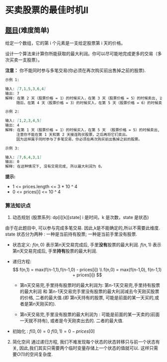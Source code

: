 # 买卖股票的最佳时机II

## [题目](https://leetcode-cn.com/problems/best-time-to-buy-and-sell-stock-ii/)(难度简单)

给定一个数组，它的第 i 个元素是一支给定股票第 i 天的价格。

设计一个算法来计算你所能获取的最大利润。你可以尽可能地完成更多的交易（多次买卖一支股票）。

**注意：** 你不能同时参与多笔交易(你必须在再次购买前出售掉之前的股票).

~~~markdown
示例 1:

输入: [7,1,5,3,6,4]
输出: 7
解释: 在第 2 天（股票价格 = 1）的时候买入，在第 3 天（股票价格 = 5）的时候卖出, 这笔交易所能获得利润 = 5-1 = 4 。
     随后，在第 4 天（股票价格 = 3）的时候买入，在第 5 天（股票价格 = 6）的时候卖出, 这笔交易所能获得利润 = 6-3 = 3 。

示例 2:

输入: [1,2,3,4,5]
输出: 4
解释: 在第 1 天（股票价格 = 1）的时候买入，在第 5 天 （股票价格 = 5）的时候卖出, 这笔交易所能获得利润 = 5-1 = 4 。
     注意你不能在第 1 天和第 2 天接连购买股票，之后再将它们卖出。
     因为这样属于同时参与了多笔交易，你必须在再次购买前出售掉之前的股票。

示例 3:

输入: [7,6,4,3,1]
输出: 0
解释: 在这种情况下, 没有交易完成, 所以最大利润为 0。
~~~

**提示:**
- 1 <= prices.length <= 3 * 10 ^ 4
- 0 <= prices[i] <= 10 ^ 4

### 算法知识点
1. 动态规划 (股票系列: dp[i][k][state] i 是时间，k 是次数，state 是状态)

由于在此题目中, 可以参与完成多笔交易. 因此,k是不能确定的,所以不需要此维度.
state 状态分为两种 : 一种是当前持有股票; 一种是当前手里没有股票.

- 状态定义:
$f(n,0)$ 表示第n天交易完成后, 手里**没有**股票的最大利润.
$f(n,1)$ 表示第n天交易完成后, 手里**持有**股票的最大利润.

- 递归方程: 
$$
f(n,1) = max(f(n-1,1),f(n-1,0) - prices[i]) \\
f(n,0) = max(f(n-1,0), f(n-1,1) + prices[i])
$$
    - 第n天交易完,手里持有股票时的最大利润为: 第n-1天交易完,手里持有股票的最大利润 和 第n-1天交易完手里没有股票的最大利润减去今天刚买股票的价格, 二者的最大值.(即 第n天持有的股票, 可能是前面的某一天买的,或者是第n天刚买的).

    - 第n天交易完,手里没有股票的最大利润为 : 可能是前面的某一天卖的(前面一天就不持有), 或者是今天刚卖出去的. 二者的最大值.


- 初始化 :
$f(0,0) = 0$
$f(0,1) = 0-prices[0]$

2. 简化空间
通过递归方程, 我们不难发现每个状态的状态转移只与前一个状态有关, 因此,我们其实只需要两个临时变量存储上一个状态的值就可以. 这样只需要$O(1)$的空间复杂度.
